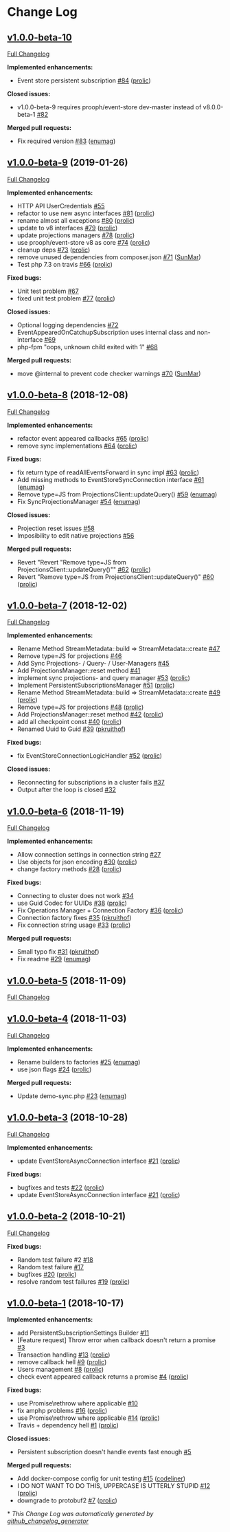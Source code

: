 # Change Log

## [v1.0.0-beta-10](https://github.com/prooph/event-store-client/tree/v1.0.0-beta-10)

[Full Changelog](https://github.com/prooph/event-store-client/compare/v1.0.0-beta-9...v1.0.0-beta-10)

**Implemented enhancements:**

- Event store persistent subscription [\#84](https://github.com/prooph/event-store-client/pull/84) ([prolic](https://github.com/prolic))

**Closed issues:**

- v1.0.0-beta-9 requires prooph/event-store dev-master instead of v8.0.0-beta-1 [\#82](https://github.com/prooph/event-store-client/issues/82)

**Merged pull requests:**

- Fix required version [\#83](https://github.com/prooph/event-store-client/pull/83) ([enumag](https://github.com/enumag))

## [v1.0.0-beta-9](https://github.com/prooph/event-store-client/tree/v1.0.0-beta-9) (2019-01-26)
[Full Changelog](https://github.com/prooph/event-store-client/compare/v1.0.0-beta-8...v1.0.0-beta-9)

**Implemented enhancements:**

- HTTP API UserCredentials [\#55](https://github.com/prooph/event-store-client/issues/55)
- refactor to use new async interfaces [\#81](https://github.com/prooph/event-store-client/pull/81) ([prolic](https://github.com/prolic))
- rename almost all exceptions [\#80](https://github.com/prooph/event-store-client/pull/80) ([prolic](https://github.com/prolic))
- update to v8 interfaces [\#79](https://github.com/prooph/event-store-client/pull/79) ([prolic](https://github.com/prolic))
- update projections managers [\#78](https://github.com/prooph/event-store-client/pull/78) ([prolic](https://github.com/prolic))
- use prooph/event-store v8 as core [\#74](https://github.com/prooph/event-store-client/pull/74) ([prolic](https://github.com/prolic))
- cleanup deps [\#73](https://github.com/prooph/event-store-client/pull/73) ([prolic](https://github.com/prolic))
- remove unused dependencies from composer.json [\#71](https://github.com/prooph/event-store-client/pull/71) ([SunMar](https://github.com/SunMar))
- Test php 7.3 on travis [\#66](https://github.com/prooph/event-store-client/pull/66) ([prolic](https://github.com/prolic))

**Fixed bugs:**

- Unit test problem [\#67](https://github.com/prooph/event-store-client/issues/67)
- fixed unit test problem [\#77](https://github.com/prooph/event-store-client/pull/77) ([prolic](https://github.com/prolic))

**Closed issues:**

- Optional logging dependencies [\#72](https://github.com/prooph/event-store-client/issues/72)
- EventAppearedOnCatchupSubscription uses internal class and non-interface [\#69](https://github.com/prooph/event-store-client/issues/69)
- php-fpm "oops, unknown child exited with 1" [\#68](https://github.com/prooph/event-store-client/issues/68)

**Merged pull requests:**

- move @internal to prevent code checker warnings [\#70](https://github.com/prooph/event-store-client/pull/70) ([SunMar](https://github.com/SunMar))

## [v1.0.0-beta-8](https://github.com/prooph/event-store-client/tree/v1.0.0-beta-8) (2018-12-08)
[Full Changelog](https://github.com/prooph/event-store-client/compare/v1.0.0-beta-7...v1.0.0-beta-8)

**Implemented enhancements:**

- refactor event appeared callbacks [\#65](https://github.com/prooph/event-store-client/pull/65) ([prolic](https://github.com/prolic))
- remove sync implementations [\#64](https://github.com/prooph/event-store-client/pull/64) ([prolic](https://github.com/prolic))

**Fixed bugs:**

- fix return type of readAllEventsForward in sync impl [\#63](https://github.com/prooph/event-store-client/pull/63) ([prolic](https://github.com/prolic))
- Add missing methods to EventStoreSyncConnection interface [\#61](https://github.com/prooph/event-store-client/pull/61) ([enumag](https://github.com/enumag))
- Remove type=JS from ProjectionsClient::updateQuery\(\) [\#59](https://github.com/prooph/event-store-client/pull/59) ([enumag](https://github.com/enumag))
- Fix SyncProjectionsManager [\#54](https://github.com/prooph/event-store-client/pull/54) ([enumag](https://github.com/enumag))

**Closed issues:**

- Projection reset issues [\#58](https://github.com/prooph/event-store-client/issues/58)
- Imposibility to edit native projections [\#56](https://github.com/prooph/event-store-client/issues/56)

**Merged pull requests:**

- Revert "Revert "Remove type=JS from ProjectionsClient::updateQuery\(\)"" [\#62](https://github.com/prooph/event-store-client/pull/62) ([prolic](https://github.com/prolic))
- Revert "Remove type=JS from ProjectionsClient::updateQuery\(\)" [\#60](https://github.com/prooph/event-store-client/pull/60) ([prolic](https://github.com/prolic))

## [v1.0.0-beta-7](https://github.com/prooph/event-store-client/tree/v1.0.0-beta-7) (2018-12-02)
[Full Changelog](https://github.com/prooph/event-store-client/compare/v1.0.0-beta-6...v1.0.0-beta-7)

**Implemented enhancements:**

- Rename Method StreamMetadata::build =\> StreamMetadata::create [\#47](https://github.com/prooph/event-store-client/issues/47)
- Remove type=JS for projections [\#46](https://github.com/prooph/event-store-client/issues/46)
- Add Sync Projections- / Query- / User-Managers [\#45](https://github.com/prooph/event-store-client/issues/45)
- Add ProjectionsManager::reset method [\#41](https://github.com/prooph/event-store-client/issues/41)
- implement sync projections- and query manager [\#53](https://github.com/prooph/event-store-client/pull/53) ([prolic](https://github.com/prolic))
- Implement PersistentSubscriptionsManager [\#51](https://github.com/prooph/event-store-client/pull/51) ([prolic](https://github.com/prolic))
- Rename Method StreamMetadata::build =\> StreamMetadata::create [\#49](https://github.com/prooph/event-store-client/pull/49) ([prolic](https://github.com/prolic))
- Remove type=JS for projections [\#48](https://github.com/prooph/event-store-client/pull/48) ([prolic](https://github.com/prolic))
- Add ProjectionsManager::reset method [\#42](https://github.com/prooph/event-store-client/pull/42) ([prolic](https://github.com/prolic))
- add all checkpoint const [\#40](https://github.com/prooph/event-store-client/pull/40) ([prolic](https://github.com/prolic))
- Renamed Uuid to Guid [\#39](https://github.com/prooph/event-store-client/pull/39) ([pkruithof](https://github.com/pkruithof))

**Fixed bugs:**

- fix EventStoreConnectionLogicHandler [\#52](https://github.com/prooph/event-store-client/pull/52) ([prolic](https://github.com/prolic))

**Closed issues:**

- Reconnecting for subscriptions in a cluster fails [\#37](https://github.com/prooph/event-store-client/issues/37)
- Output after the loop is closed [\#32](https://github.com/prooph/event-store-client/issues/32)

## [v1.0.0-beta-6](https://github.com/prooph/event-store-client/tree/v1.0.0-beta-6) (2018-11-19)
[Full Changelog](https://github.com/prooph/event-store-client/compare/v1.0.0-beta-5...v1.0.0-beta-6)

**Implemented enhancements:**

- Allow connection settings in connection string [\#27](https://github.com/prooph/event-store-client/issues/27)
- Use objects for json encoding [\#30](https://github.com/prooph/event-store-client/pull/30) ([prolic](https://github.com/prolic))
- change factory methods [\#28](https://github.com/prooph/event-store-client/pull/28) ([prolic](https://github.com/prolic))

**Fixed bugs:**

- Connecting to cluster does not work [\#34](https://github.com/prooph/event-store-client/issues/34)
- use Guid Codec for UUIDs [\#38](https://github.com/prooph/event-store-client/pull/38) ([prolic](https://github.com/prolic))
- Fix Operations Manager + Connection Factory [\#36](https://github.com/prooph/event-store-client/pull/36) ([prolic](https://github.com/prolic))
- Connection factory fixes [\#35](https://github.com/prooph/event-store-client/pull/35) ([pkruithof](https://github.com/pkruithof))
- Fix connection string usage [\#33](https://github.com/prooph/event-store-client/pull/33) ([prolic](https://github.com/prolic))

**Merged pull requests:**

- Small typo fix [\#31](https://github.com/prooph/event-store-client/pull/31) ([pkruithof](https://github.com/pkruithof))
- Fix readme [\#29](https://github.com/prooph/event-store-client/pull/29) ([enumag](https://github.com/enumag))

## [v1.0.0-beta-5](https://github.com/prooph/event-store-client/tree/v1.0.0-beta-5) (2018-11-09)
[Full Changelog](https://github.com/prooph/event-store-client/compare/v1.0.0-beta-4...v1.0.0-beta-5)

## [v1.0.0-beta-4](https://github.com/prooph/event-store-client/tree/v1.0.0-beta-4) (2018-11-03)
[Full Changelog](https://github.com/prooph/event-store-client/compare/v1.0.0-beta-3...v1.0.0-beta-4)

**Implemented enhancements:**

- Rename builders to factories [\#25](https://github.com/prooph/event-store-client/pull/25) ([enumag](https://github.com/enumag))
- use json flags [\#24](https://github.com/prooph/event-store-client/pull/24) ([prolic](https://github.com/prolic))

**Merged pull requests:**

- Update demo-sync.php [\#23](https://github.com/prooph/event-store-client/pull/23) ([enumag](https://github.com/enumag))

## [v1.0.0-beta-3](https://github.com/prooph/event-store-client/tree/v1.0.0-beta-3) (2018-10-28)
[Full Changelog](https://github.com/prooph/event-store-client/compare/v1.0.0-beta-2...v1.0.0-beta-3)

**Implemented enhancements:**

-  update EventStoreAsyncConnection interface  [\#21](https://github.com/prooph/event-store-client/pull/21) ([prolic](https://github.com/prolic))

**Fixed bugs:**

- bugfixes and tests [\#22](https://github.com/prooph/event-store-client/pull/22) ([prolic](https://github.com/prolic))
-  update EventStoreAsyncConnection interface  [\#21](https://github.com/prooph/event-store-client/pull/21) ([prolic](https://github.com/prolic))

## [v1.0.0-beta-2](https://github.com/prooph/event-store-client/tree/v1.0.0-beta-2) (2018-10-21)
[Full Changelog](https://github.com/prooph/event-store-client/compare/v1.0.0-beta-1...v1.0.0-beta-2)

**Fixed bugs:**

- Random test failure \#2 [\#18](https://github.com/prooph/event-store-client/issues/18)
- Random test failure [\#17](https://github.com/prooph/event-store-client/issues/17)
- bugfixes [\#20](https://github.com/prooph/event-store-client/pull/20) ([prolic](https://github.com/prolic))
- resolve random test failures [\#19](https://github.com/prooph/event-store-client/pull/19) ([prolic](https://github.com/prolic))

## [v1.0.0-beta-1](https://github.com/prooph/event-store-client/tree/v1.0.0-beta-1) (2018-10-17)
**Implemented enhancements:**

- add PersistentSubscriptionSettings Builder [\#11](https://github.com/prooph/event-store-client/issues/11)
- \[Feature request\] Throw error when callback doesn't return a promise [\#3](https://github.com/prooph/event-store-client/issues/3)
- Transaction handling [\#13](https://github.com/prooph/event-store-client/pull/13) ([prolic](https://github.com/prolic))
- remove callback hell [\#9](https://github.com/prooph/event-store-client/pull/9) ([prolic](https://github.com/prolic))
- Users management [\#8](https://github.com/prooph/event-store-client/pull/8) ([prolic](https://github.com/prolic))
- check event appeared callback returns a promise [\#4](https://github.com/prooph/event-store-client/pull/4) ([prolic](https://github.com/prolic))

**Fixed bugs:**

- use Promise\rethrow where applicable [\#10](https://github.com/prooph/event-store-client/issues/10)
- fix amphp problems [\#16](https://github.com/prooph/event-store-client/pull/16) ([prolic](https://github.com/prolic))
- use Promise\rethrow where applicable [\#14](https://github.com/prooph/event-store-client/pull/14) ([prolic](https://github.com/prolic))
- Travis + dependency hell [\#1](https://github.com/prooph/event-store-client/pull/1) ([prolic](https://github.com/prolic))

**Closed issues:**

- Persistent subscription doesn't handle events fast enough [\#5](https://github.com/prooph/event-store-client/issues/5)

**Merged pull requests:**

- Add docker-compose config for unit testing [\#15](https://github.com/prooph/event-store-client/pull/15) ([codeliner](https://github.com/codeliner))
- I DO NOT WANT TO DO THIS, UPPERCASE IS UTTERLY STUPID [\#12](https://github.com/prooph/event-store-client/pull/12) ([prolic](https://github.com/prolic))
- downgrade to protobuf2 [\#7](https://github.com/prooph/event-store-client/pull/7) ([prolic](https://github.com/prolic))



\* *This Change Log was automatically generated by [github_changelog_generator](https://github.com/skywinder/Github-Changelog-Generator)*
